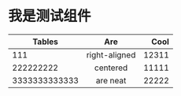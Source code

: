 # 我是测试组件

| Tables        | Are           | Cool  |
| ------------- |:-------------:| -----:|
| 111           | right-aligned | 12311 |
| 222222222     | centered      | 11111 |
| 3333333333333 | are neat      | 22222 |